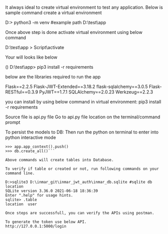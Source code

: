 It always ideal to create virtual environment to test any application.
Below is sample command create a virtual environment

D:> python3 -m venv <location of the virtual environment>  #example path D:\test\app

Once above step is done activate virtual environment using below command

D:\test\app > Script\activate

Your will looks like below

(<virtual env name>) D:\test\app> pip3 install -r requirements

below are the libraries required to run the app

Flask==2.2.5
Flask-JWT-Extended==3.18.2
flask-sqlalchemy==3.0.5
Flask-RESTful==0.3.9
PyJWT==1.7.1
SQLAlchemy==2.0.23
Werkzeug==2.2.3

you can install by using below command in virtual environment:
pip3 install -r requirements

Source file is api.py file
Go to api.py file location on the terminal/command prompt

To persist the models to DB:
Then run the python on terminal to enter into python interactive mode

```>>> from api import app, db
>>> app.app_context().push()
>>> db.create_all()```

Above commands will create tables into Database.

To verify if table or created or not, run following commands on your command line.

D:>sqlite3 D:\inmar_git\inmar_jwt_auth\inmar_db.sqlite #sqlite db location
SQLite version 3.36.0 2021-06-18 18:36:39
Enter ".help" for usage hints.
sqlite> .table
location  user

Once steps are successfull, you can verify the APIs using postman.

To generate the token use below API.
http://127.0.0.1:5000/login






 
